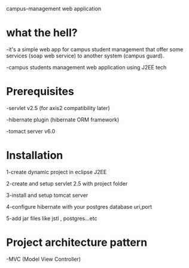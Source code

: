 campus-management web application
# what the hell?
-it's a simple web app for campus student management that offer some services (soap web service) to another system (campus guard). 

-campus students management web application
using J2EE tech
# Prerequisites
-servlet v2.5 (for axis2 compatibility later)

-hibernate plugin (hibernate ORM framework)

-tomact server v6.0
# Installation
1-create dynamic project in eclipse J2EE

2-create and setup servlet 2.5 with project folder

3-install and setup tomcat server

4-configure hibernate with your postgres database uri,port

5-add jar files like jstl , postgres...etc
# Project architecture pattern
-MVC (Model View Controller)
